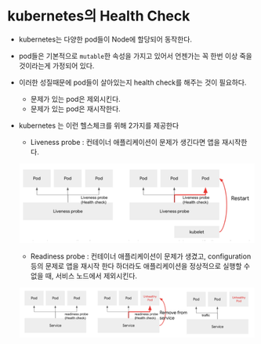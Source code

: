 # kubernetes의  Health Check

* kubernetes는 다양한 pod들이 Node에 할당되어 동작한다.
* pod들은 기본적으로 `mutable`한 속성을 가지고 있어서 언젠가는 꼭 한번 이상 죽을 것이라는게 가정되어
있다.
* 이러한 성질때문에 pod들이 살아있는지 health check를 해주는 것이 필요하다.
  * 문제가 있는 pod은 제외시킨다.
  * 문제가 있는 pod은 재시작한다.
* kubernetes 는 이런 헬스체크를 위해 2가지를 제공한다
  * Liveness probe : 컨테이너 애플리케이션이 문제가 생긴다면 앱을 재시작한다.

  ![LivenessProbe](../static/kubernetes/livenessprobe.png)

  * Readiness probe : 컨테이너 애플리케이션이 문제가 생겼고, configuration 등의 문제로
  앱을 재시작 한다 하더라도 애플리케이션을 정상적으로 실행할 수 없을 때, 서비스 노드에서 제외시킨다.

  ![readinessProbe](../static/kubernetes/readinessProbe.png)
